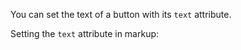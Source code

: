 You can set the text of a button with its `text` attribute.

Setting the `text` attribute in markup:
<snippet id='button-text-html'/>